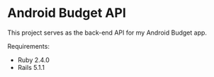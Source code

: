 # Android Budget API

This project serves as the back-end API for my Android Budget app.


Requirements:
* Ruby 2.4.0
* Rails 5.1.1





